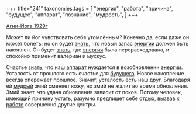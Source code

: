 +++
title="241"
taxonomies.tags = [
 "энергия",
 "работа",
 "причина",
 "будущее",
 "аппарат",
 "познание",
 "мудрость",
]
+++

[Агни-Йога 1929г](/agni/1929)

Может ли йог чувствовать себя утомлённым? Конечно да, если даже он может болеть; но он будет [знать](/tags/познание), что новый запас [энергии](/tags/[энергия](/tags/энергия)) должен быть накоплен. Он будет [знать](/tags/познание), где [энергия](/tags/энергия) была перерасходована, и спокойно применит валериан и мускус.   

Счастье [знать](/tags/познание), что наш [аппарат](/tags/аппарат) нуждается в возобновлении [энергии](/tags/[энергия](/tags/энергия)). Усталость от прошлого есть счастье для [будущего](/tags/будущее). Новое накопление всегда опережает прошлое. Значит, усталость есть наш друг. Благодаря ей [мудрый](/tags/мудрость) змий сменяет кожу, но змий не жалит во время обновления. Змий знает, что удача обновления зависит от покоя. Потому человек, имеющий причину устать, разумно предпишет себе отдых, вызвав к [работе](/tags/работа) совершенно другие центры.